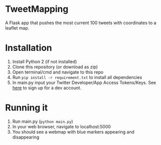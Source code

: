 # TweetMapping
A Flask app that pushes the most current 100 tweets with coordinates to a leaflet map.

# Installation
 1. Install Python 2 (if not installed)
 2. Clone this repository (or download as zip)
 3. Open terminal/cmd and navigate to this repo
 4. Run ```pip install -r requirement.txt``` to install all dependencies
 5. In main.py input your Twitter Developer/App Access Tokens/Keys. See [here](https://dev.twitter.com/) to sign up for a dev account.

# Running it
 1. Run main.py (```python main.py```)
 2. In your web browser, navigate to localhost:5000
 3. You should see a webmap with blue markers appearing and disappearing
